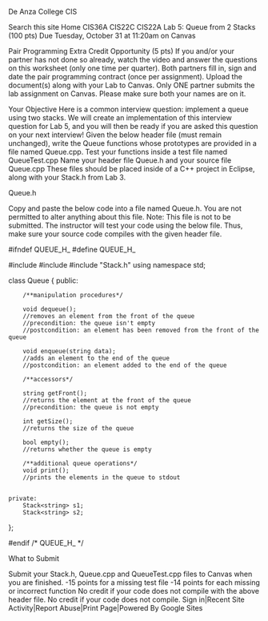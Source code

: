 
De Anza College CIS

Search this site
Home
CIS36A
CIS22C
CIS22A
Lab 5: Queue from 2 Stacks (100 pts)
Due Tuesday, October 31 at 11:20am on Canvas

Pair Programming Extra Credit Opportunity (5 pts)
If you and/or your partner has not done so already, watch the video and answer the questions on this worksheet (only one time per quarter).
Both partners fill in, sign and date the pair programming contract (once per assignment).
Upload the document(s) along with your Lab to Canvas.
Only ONE partner submits the lab assignment on Canvas. Please make sure both your names are on it.

Your Objective
Here is a common interview question: implement a queue using two stacks.
We will create an implementation of this interview question for Lab 5, and you will then be ready if you are asked this question on your next interview!
Given the below header file (must remain unchanged), write the Queue functions whose prototypes are provided in a file named Queue.cpp.
Test your functions inside a test file named QueueTest.cpp
Name your header file Queue.h and your source file Queue.cpp
These files should be placed inside of a C++ project in Eclipse, along with your Stack.h from Lab 3.


Queue.h

Copy and paste the below code into a file named Queue.h.
You are not permitted to alter anything about this file.
Note: This file is not to be submitted. 
The instructor will test your code using the below file. 
Thus, make sure your source code compiles with the given header file.


#ifndef QUEUE_H_
#define QUEUE_H_


#include <iostream>
#include <string>
#include "Stack.h"
using namespace std;

class Queue
{
    public:
       
        /**manipulation procedures*/

        void dequeue();
        //removes an element from the front of the queue
        //precondition: the queue isn't empty
        //postcondition: an element has been removed from the front of the queue

        void enqueue(string data);
        //adds an element to the end of the queue
        //postcondition: an element added to the end of the queue

        /**accessors*/

        string getFront();
        //returns the element at the front of the queue
        //precondition: the queue is not empty

        int getSize();
        //returns the size of the queue

        bool empty();
        //returns whether the queue is empty

        /**additional queue operations*/
        void print();
        //prints the elements in the queue to stdout


    private:
        Stack<string> s1;
        Stack<string> s2;

};



#endif /* QUEUE_H_ */




What to Submit

Submit your Stack.h, Queue.cpp and QueueTest.cpp files to Canvas when you are finished.
-15 points for a missing test file
-14 points for each missing or incorrect function
No credit if your code does not compile with the above header file.
No credit if your code does not compile.
Sign in|Recent Site Activity|Report Abuse|Print Page|Powered By Google Sites
